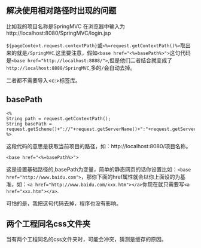 ## 解决使用相对路径时出现的问题

比如我的项目名称是SpringMVC 在浏览器中输入为http://localhost:8080/SpringMVC/login.jsp

`${pageContext.request.contextPath}`或`<%=request.getContextPath()%>`取出来的就是`/SpringMVC`.这里要注意，假如`<base href="<%=basePath%>">`这句代码是`<base href="http://localhost:8888/">`,但是他们二者结合就变成了`http://localhost:8888/SpringMVC`,多的`/`会自动去掉。

二者都不需要导入<c:>标签库。

## basePath

```
<%
String path = request.getContextPath();
String basePath = request.getScheme()+"://"+request.getServerName()+":"+request.getServerPort()+path+"/";
%>
```
这段代码的意思是获取当前项目的路径，如：http://localhost:8080/项目名称。
```
<base href="<%=basePath%>">
```
这是设置基础路径的,basePath为变量，简单的静态网页的话你设置比如：`<base href="http://www.baidu.com">`，那你下面的href属性就会以你上面设的为基准，如：`<a href="http://www.baidu.com/xxx.htm"></a>`你现在就只需要写`<a href="xxx.htm"></a>`.

可怕的是，我把这句代码去掉，程序也没有影响。

## 两个工程同名css文件夹

当有两个工程同名的css文件夹时，可能会冲突，猜测是缓存的原因。
